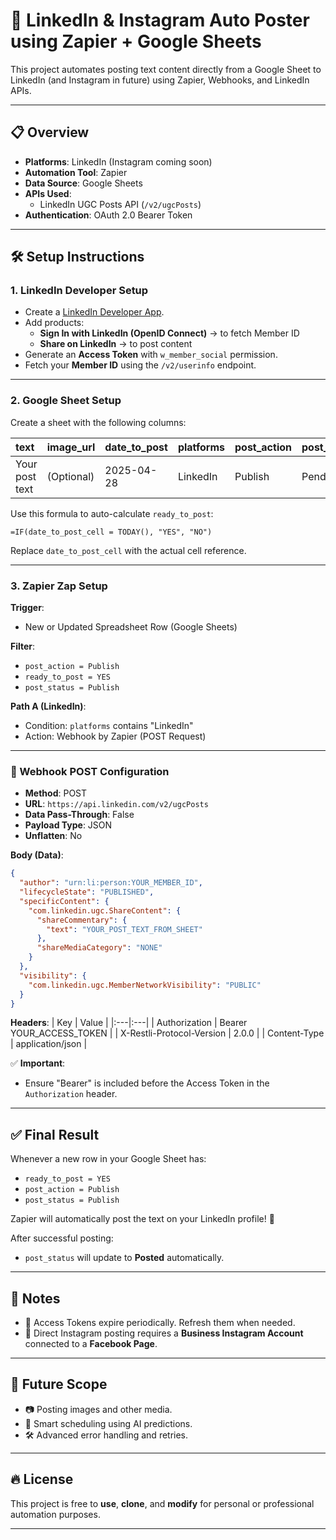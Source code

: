 # 🚀 LinkedIn & Instagram Auto Poster using Zapier + Google Sheets

This project automates posting text content directly from a Google Sheet to LinkedIn (and Instagram in future) using Zapier, Webhooks, and LinkedIn APIs.

---

## 📋 Overview
- **Platforms**: LinkedIn (Instagram coming soon)
- **Automation Tool**: Zapier
- **Data Source**: Google Sheets
- **APIs Used**:
  - LinkedIn UGC Posts API (`/v2/ugcPosts`)
- **Authentication**: OAuth 2.0 Bearer Token

---

## 🛠️ Setup Instructions

### 1. LinkedIn Developer Setup
- Create a [LinkedIn Developer App](https://www.linkedin.com/developers/).
- Add products:
  - **Sign In with LinkedIn (OpenID Connect)** → to fetch Member ID
  - **Share on LinkedIn** → to post content
- Generate an **Access Token** with `w_member_social` permission.
- Fetch your **Member ID** using the `/v2/userinfo` endpoint.

---

### 2. Google Sheet Setup
Create a sheet with the following columns:

| text | image_url | date_to_post | platforms | post_action | post_status | ready_to_post |
|:---|:---|:---|:---|:---|:---|:---|
| Your post text | (Optional) | 2025-04-28 | LinkedIn | Publish | Pending | YES |

Use this formula to auto-calculate `ready_to_post`:

```excel
=IF(date_to_post_cell = TODAY(), "YES", "NO")
```

Replace `date_to_post_cell` with the actual cell reference.

---

### 3. Zapier Zap Setup

**Trigger**:  
- New or Updated Spreadsheet Row (Google Sheets)

**Filter**:  
- `post_action = Publish`
- `ready_to_post = YES`
- `post_status = Publish`

**Path A (LinkedIn)**:
- Condition: `platforms` contains "LinkedIn"
- Action: Webhook by Zapier (POST Request)

---

### 🛜 Webhook POST Configuration

- **Method**: POST
- **URL**: `https://api.linkedin.com/v2/ugcPosts`
- **Data Pass-Through**: False
- **Payload Type**: JSON
- **Unflatten**: No

**Body (Data)**:
```json
{
  "author": "urn:li:person:YOUR_MEMBER_ID",
  "lifecycleState": "PUBLISHED",
  "specificContent": {
    "com.linkedin.ugc.ShareContent": {
      "shareCommentary": {
        "text": "YOUR_POST_TEXT_FROM_SHEET"
      },
      "shareMediaCategory": "NONE"
    }
  },
  "visibility": {
    "com.linkedin.ugc.MemberNetworkVisibility": "PUBLIC"
  }
}
```

**Headers**:
| Key | Value |
|:---|:---|
| Authorization | Bearer YOUR_ACCESS_TOKEN |
| X-Restli-Protocol-Version | 2.0.0 |
| Content-Type | application/json |

✅ **Important**:  
- Ensure "Bearer" is included before the Access Token in the `Authorization` header.

---

## ✅ Final Result

Whenever a new row in your Google Sheet has:
- `ready_to_post = YES`
- `post_action = Publish`
- `post_status = Publish`

Zapier will automatically post the text on your LinkedIn profile! 🎯

After successful posting:
- `post_status` will update to **Posted** automatically.

---

## 📌 Notes

- 🔄 Access Tokens expire periodically. Refresh them when needed.
- 📸 Direct Instagram posting requires a **Business Instagram Account** connected to a **Facebook Page**.

---

## 🌟 Future Scope

- 📷 Posting images and other media.
- 🤖 Smart scheduling using AI predictions.
- 🛠️ Advanced error handling and retries.

---

## 🔥 License

This project is free to **use**, **clone**, and **modify** for personal or professional automation purposes.

---
